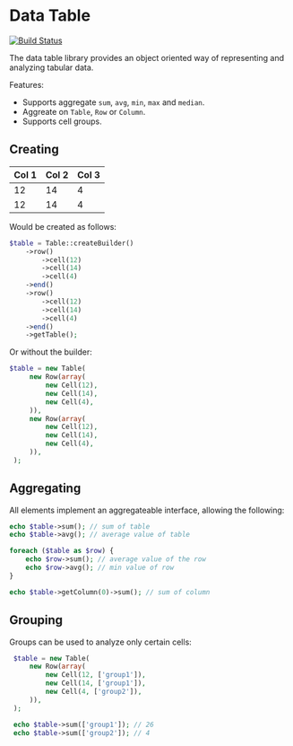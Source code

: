 Data Table
==========

[![Build Status](https://travis-ci.org/dantleech/data-table.svg?branch=master)](https://travis-ci.org/dantleech/data-table)

The data table library provides an object oriented way of representing and analyzing tabular data.

Features:

- Supports aggregate `sum`, `avg`, `min`, `max` and `median`.
- Aggreate on `Table`, `Row` or `Column`.
- Supports cell groups.

Creating
--------

Col 1 | Col 2 | Col 3
----- | ----- | -----
12    | 14    | 4
12    | 14    | 4

Would be created as follows:

````php
$table = Table::createBuilder()
    ->row()
        ->cell(12)
        ->cell(14)
        ->cell(4)
    ->end()
    ->row()
        ->cell(12)
        ->cell(14)
        ->cell(4)
    ->end()
    ->getTable();
````

Or without the builder:

````php
$table = new Table(
     new Row(array(
         new Cell(12),
         new Cell(14),
         new Cell(4),
     )),
     new Row(array(
         new Cell(12),
         new Cell(14),
         new Cell(4),
     )),
 );
````

Aggregating
-----------

All elements implement an aggregateable interface, allowing the following:

````php
echo $table->sum(); // sum of table
echo $table->avg(); // average value of table

foreach ($table as $row) {
    echo $row->sum(); // average value of the row
    echo $row->avg(); // min value of row
}

echo $table->getColumn(0)->sum(); // sum of column
````

Grouping
--------

Groups can be used to analyze only certain cells:

````php
 $table = new Table(
     new Row(array(
         new Cell(12, ['group1']),
         new Cell(14, ['group1']),
         new Cell(4, ['group2']),
     )),
 );

 echo $table->sum(['group1']); // 26
 echo $table->sum(['group2']); // 4
````

